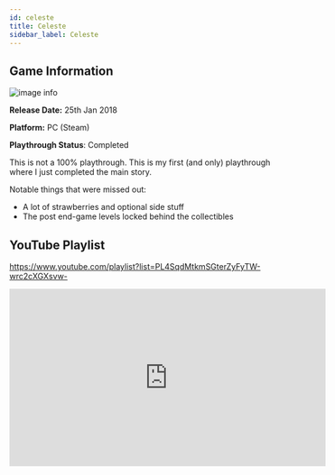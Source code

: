 ```yaml
---
id: celeste
title: Celeste
sidebar_label: Celeste
---
```


## Game Information

![image info](assets/games/celeste.jpg)

**Release Date:** 25th Jan 2018

**Platform:** PC (Steam)

**Playthrough Status**: Completed

This is not a 100% playthrough. This is my first (and only) playthrough where I just completed the main story.

Notable things that were missed out:
- A lot of strawberries and optional side stuff
- The post end-game levels locked behind the collectibles

## YouTube Playlist

https://www.youtube.com/playlist?list=PL4SqdMtkmSGterZyFyTW-wrc2cXGXsvw-

<iframe width="560" height="315" src="https://www.youtube-nocookie.com/embed/videoseries?list=PL4SqdMtkmSGterZyFyTW-wrc2cXGXsvw-" frameborder="0" allow="accelerometer; autoplay; encrypted-media; gyroscope; picture-in-picture" allowfullscreen></iframe>

<!-- ## Individual Video Links
- [Part 1](https://www.youtube.com/watch?v=5yiUjz1Z2eo&list=PL4SqdMtkmSGterZyFyTW-wrc2cXGXsvw-&index=1)
- [Part 2](https://www.youtube.com/watch?v=jS-ig472Q90&list=PL4SqdMtkmSGterZyFyTW-wrc2cXGXsvw-&index=2)
- [Part 3](https://www.youtube.com/watch?v=vTgJWhoTQ5g&list=PL4SqdMtkmSGterZyFyTW-wrc2cXGXsvw-&index=3)
- [Part 4](https://www.youtube.com/watch?v=DS2yij11_H4&list=PL4SqdMtkmSGterZyFyTW-wrc2cXGXsvw-&index=4)
- [Part 5](https://www.youtube.com/watch?v=8XDDZYZSWRY&list=PL4SqdMtkmSGterZyFyTW-wrc2cXGXsvw-&index=5)
- [Part 6](https://www.youtube.com/watch?v=O4swwRW57CA&list=PL4SqdMtkmSGterZyFyTW-wrc2cXGXsvw-&index=6)
- [Part 7](https://www.youtube.com/watch?v=bNRlyeOWHq8&list=PL4SqdMtkmSGterZyFyTW-wrc2cXGXsvw-&index=7) -->

